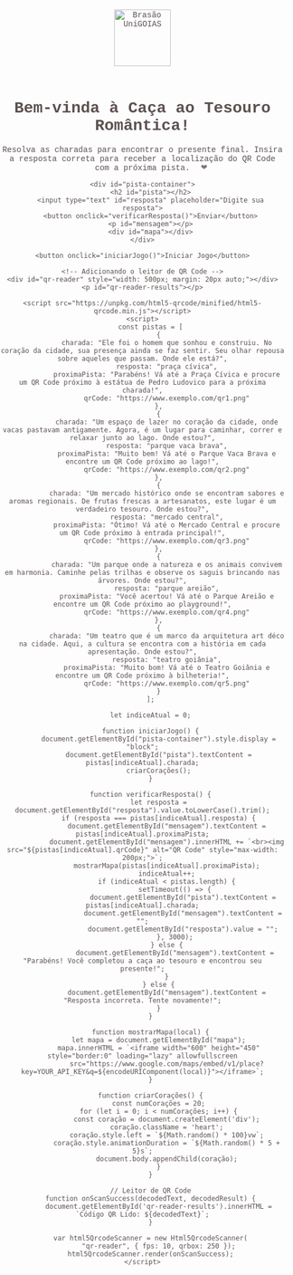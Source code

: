<!DOCTYPE html>
<html lang="pt-br">
<head>
    <meta charset="UTF-8">
    <meta name="viewport" content="width=device-width, initial-scale=1.0">
    <title>Caça ao Tesouro Romântica</title>
    <style>
        body {
            font-family: 'Courier New', cursive;
            text-align: center;
            margin: 0;
            padding: 0;
            background: url(https://drive.google.com/file/d/1ucn22uaFBDVc2sIo-HpdSvqhU_lK0oT-/view?usp=drive_link) no-repeat center center fixed;
            background-size: cover;
            color: #5d5151;
            overflow: hidden;
        }
        #brasao {
            width: 100px;
            margin: 20px auto;
        }
        #pista-container {
            display: none;
            margin: 20px auto;
            padding: 20px;
            background-color: rgba(255, 255, 255, 0.9);
            box-shadow: 0 0 15px rgba(0, 0, 0, 0.2);
            border-radius: 15px;
            width: 80%;
            max-width: 600px;
            animation: fadeIn 1s;
        }
        input {
            padding: 15px;
            width: 80%;
            margin-top: 10px;
            border: 2px solid #fad0c4;
            border-radius: 8px;
            font-size: 16px;
        }
        button {
            padding: 15px 20px;
            cursor: pointer;
            margin-top: 10px;
            border: none;
            background-color: #ff6f91;
            color: #ffffff;
            border-radius: 8px;
            font-size: 18px;
            transition: background-color 0.3s;
        }
        button:hover {
            background-color: #ff4e67;
        }
        #mensagem {
            margin-top: 20px;
            font-weight: bold;
            color: #333333;
        }
        #mapa {
            margin-top: 20px;
        }
        @keyframes fadeIn {
            from { opacity: 0; }
            to { opacity: 1; }
        }
        .heart {
            position: absolute;
            width: 50px;
            height: 50px;
            background: url(https://drive.google.com/file/d/17jgRNtqBFcVhr4b-S4-Ko6pYagFMdqSD/view?usp=drive_link) no-repeat center center;
            background-size: cover;
            animation: float 5s infinite;
            opacity: 0.8;
        }
        @keyframes float {
            0% { transform: translateY(0); }
            50% { transform: translateY(-100px); }
            100% { transform: translateY(0); }
        }
    </style>
</head>
<body>
    <img id="brasao" src=(https://drive.google.com/file/d/1JeGOidonTIDj0Z0vuEC-jjRM6CAoBpBX/view?usp=drive_link) alt="Brasão UniGOIAS">
    <h1>Bem-vinda à Caça ao Tesouro Romântica!</h1>
    <p>Resolva as charadas para encontrar o presente final. Insira a resposta correta para receber a localização do QR Code com a próxima pista. <span class="heart">&#x2764;</span></p>
    
    <div id="pista-container">
        <h2 id="pista"></h2>
        <input type="text" id="resposta" placeholder="Digite sua resposta">
        <button onclick="verificarResposta()">Enviar</button>
        <p id="mensagem"></p>
        <div id="mapa"></div>
    </div>
    
    <button onclick="iniciarJogo()">Iniciar Jogo</button>

    <!-- Adicionando o leitor de QR Code -->
    <div id="qr-reader" style="width: 500px; margin: 20px auto;"></div>
    <p id="qr-reader-results"></p>
    
    <script src="https://unpkg.com/html5-qrcode/minified/html5-qrcode.min.js"></script>
    <script>
        const pistas = [
            {
                charada: "Ele foi o homem que sonhou e construiu. No coração da cidade, sua presença ainda se faz sentir. Seu olhar repousa sobre aqueles que passam. Onde ele está?",
                resposta: "praça cívica",
                proximaPista: "Parabéns! Vá até a Praça Cívica e procure um QR Code próximo à estátua de Pedro Ludovico para a próxima charada!",
                qrCode: "https://www.exemplo.com/qr1.png"
            },
            {
                charada: "Um espaço de lazer no coração da cidade, onde vacas pastavam antigamente. Agora, é um lugar para caminhar, correr e relaxar junto ao lago. Onde estou?",
                resposta: "parque vaca brava",
                proximaPista: "Muito bem! Vá até o Parque Vaca Brava e encontre um QR Code próximo ao lago!",
                qrCode: "https://www.exemplo.com/qr2.png"
            },
            {
                charada: "Um mercado histórico onde se encontram sabores e aromas regionais. De frutas frescas a artesanatos, este lugar é um verdadeiro tesouro. Onde estou?",
                resposta: "mercado central",
                proximaPista: "Ótimo! Vá até o Mercado Central e procure um QR Code próximo à entrada principal!",
                qrCode: "https://www.exemplo.com/qr3.png"
            },
            {
                charada: "Um parque onde a natureza e os animais convivem em harmonia. Caminhe pelas trilhas e observe os saguis brincando nas árvores. Onde estou?",
                resposta: "parque areião",
                proximaPista: "Você acertou! Vá até o Parque Areião e encontre um QR Code próximo ao playground!",
                qrCode: "https://www.exemplo.com/qr4.png"
            },
            {
                charada: "Um teatro que é um marco da arquitetura art déco na cidade. Aqui, a cultura se encontra com a história em cada apresentação. Onde estou?",
                resposta: "teatro goiânia",
                proximaPista: "Muito bom! Vá até o Teatro Goiânia e encontre um QR Code próximo à bilheteria!",
                qrCode: "https://www.exemplo.com/qr5.png"
            }
        ];
        
        let indiceAtual = 0;
        
        function iniciarJogo() {
            document.getElementById("pista-container").style.display = "block";
            document.getElementById("pista").textContent = pistas[indiceAtual].charada;
            criarCorações();
        }
        
        function verificarResposta() {
            let resposta = document.getElementById("resposta").value.toLowerCase().trim();
            if (resposta === pistas[indiceAtual].resposta) {
                document.getElementById("mensagem").textContent = pistas[indiceAtual].proximaPista;
                document.getElementById("mensagem").innerHTML += `<br><img src="${pistas[indiceAtual].qrCode}" alt="QR Code" style="max-width: 200px;">`;
                mostrarMapa(pistas[indiceAtual].proximaPista);
                indiceAtual++;
                if (indiceAtual < pistas.length) {
                    setTimeout(() => {
                        document.getElementById("pista").textContent = pistas[indiceAtual].charada;
                        document.getElementById("mensagem").textContent = "";
                        document.getElementById("resposta").value = "";
                    }, 3000);
                } else {
                    document.getElementById("mensagem").textContent = "Parabéns! Você completou a caça ao tesouro e encontrou seu presente!";
                }
            } else {
                document.getElementById("mensagem").textContent = "Resposta incorreta. Tente novamente!";
            }
        }

        function mostrarMapa(local) {
            let mapa = document.getElementById("mapa");
            mapa.innerHTML = `<iframe width="600" height="450" style="border:0" loading="lazy" allowfullscreen
                src="https://www.google.com/maps/embed/v1/place?key=YOUR_API_KEY&q=${encodeURIComponent(local)}"></iframe>`;
        }

        function criarCorações() {
            const numCorações = 20;
            for (let i = 0; i < numCorações; i++) {
                const coração = document.createElement('div');
                coração.className = 'heart';
                coração.style.left = `${Math.random() * 100}vw`;
                coração.style.animationDuration = `${Math.random() * 5 + 5}s`;
                document.body.appendChild(coração);
            }
        }

        // Leitor de QR Code
        function onScanSuccess(decodedText, decodedResult) {
            document.getElementById('qr-reader-results').innerHTML = `Código QR Lido: ${decodedText}`;
        }

        var html5QrcodeScanner = new Html5QrcodeScanner(
            "qr-reader", { fps: 10, qrbox: 250 });
        html5QrcodeScanner.render(onScanSuccess);
    </script>
</body>
</html>
